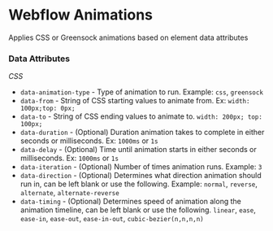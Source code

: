 # Webflow Animations

Applies CSS or Greensock animations based on element data attributes

### Data Attributes

_CSS_

- `data-animation-type` - Type of animation to run. Example: `css`, `greensock`
- `data-from` - String of CSS starting values to animate from. Ex: `width: 100px;top: 0px;`
- `data-to` - String of CSS ending values to animate to. `width: 200px; top: 100px;`
- `data-duration` - (Optional) Duration animation takes to complete in either seconds or milliseconds. Ex: `1000ms` or `1s`
- `data-delay` - (Optional) Time until animation starts in either seconds or milliseconds. Ex: `1000ms` or `1s`
- `data-iteration` - (Optional) Number of times animation runs. Example: `3`
- `data-direction` - (Optional) Determines what direction animation should run in, can be left blank or use the following. Example: `normal`, `reverse`, `alternate`, `alternate-reverse`
- `data-timing` - (Optional) Determines speed of animation along the animation timeline, can be left blank or use the following. `linear`, `ease`, `ease-in`, `ease-out`, `ease-in-out`, `cubic-bezier(n,n,n,n)`

